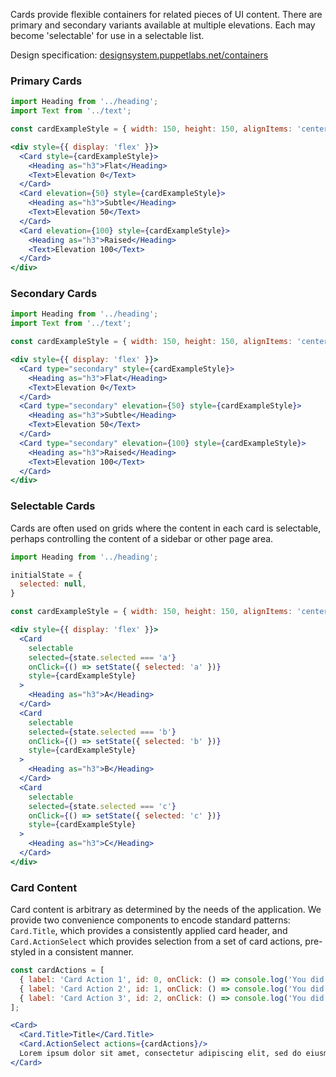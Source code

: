 Cards provide flexible containers for related pieces of UI content. There are primary and secondary variants available at multiple elevations. Each may become 'selectable' for use in a selectable list.

Design specification: <a href="http://designsystem.puppetlabs.net/containers" target="_top">designsystem.puppetlabs.net/containers</a>

### Primary Cards

```jsx
import Heading from '../heading';
import Text from '../text';

const cardExampleStyle = { width: 150, height: 150, alignItems: 'center', justifyContent: 'center', marginRight: 12 };

<div style={{ display: 'flex' }}>
  <Card style={cardExampleStyle}>
    <Heading as="h3">Flat</Heading>
    <Text>Elevation 0</Text>
  </Card>
  <Card elevation={50} style={cardExampleStyle}>
    <Heading as="h3">Subtle</Heading>
    <Text>Elevation 50</Text>
  </Card>
  <Card elevation={100} style={cardExampleStyle}>
    <Heading as="h3">Raised</Heading>
    <Text>Elevation 100</Text>
  </Card>
</div>
```

### Secondary Cards

```jsx
import Heading from '../heading';
import Text from '../text';

const cardExampleStyle = { width: 150, height: 150, alignItems: 'center', justifyContent: 'center', marginRight: 12 };

<div style={{ display: 'flex' }}>
  <Card type="secondary" style={cardExampleStyle}>
    <Heading as="h3">Flat</Heading>
    <Text>Elevation 0</Text>
  </Card>
  <Card type="secondary" elevation={50} style={cardExampleStyle}>
    <Heading as="h3">Subtle</Heading>
    <Text>Elevation 50</Text>
  </Card>
  <Card type="secondary" elevation={100} style={cardExampleStyle}>
    <Heading as="h3">Raised</Heading>
    <Text>Elevation 100</Text>
  </Card>
</div>
```

### Selectable Cards

Cards are often used on grids where the content in each card is selectable, perhaps controlling the content of a sidebar or other page area.

```jsx
import Heading from '../heading';

initialState = {
  selected: null,
}

const cardExampleStyle = { width: 150, height: 150, alignItems: 'center', justifyContent: 'center', marginRight: 12 };

<div style={{ display: 'flex' }}>
  <Card
    selectable
    selected={state.selected === 'a'}
    onClick={() => setState({ selected: 'a' })}
    style={cardExampleStyle}
  >
    <Heading as="h3">A</Heading>
  </Card>
  <Card
    selectable
    selected={state.selected === 'b'}
    onClick={() => setState({ selected: 'b' })}
    style={cardExampleStyle}
  >
    <Heading as="h3">B</Heading>
  </Card>
  <Card
    selectable
    selected={state.selected === 'c'}
    onClick={() => setState({ selected: 'c' })}
    style={cardExampleStyle}
  >
    <Heading as="h3">C</Heading>
  </Card>
</div>
```

### Card Content

Card content is arbitrary as determined by the needs of the application. We provide two convenience components to encode standard patterns: `Card.Title`, which provides a consistently applied card header, and `Card.ActionSelect` which provides selection from a set of card actions,
pre-styled in a consistent manner.

```jsx
const cardActions = [
  { label: 'Card Action 1', id: 0, onClick: () => console.log('You did thing 1') },
  { label: 'Card Action 2', id: 1, onClick: () => console.log('You did thing 2') },
  { label: 'Card Action 3', id: 2, onClick: () => console.log('You did thing 3') },
];

<Card>
  <Card.Title>Title</Card.Title>
  <Card.ActionSelect actions={cardActions}/>
  Lorem ipsum dolor sit amet, consectetur adipiscing elit, sed do eiusmod tempor incididunt ut labore et dolore magna aliqua. Ut enim ad minim veniam, quis nostrud exercitation ullamco laboris nisi ut aliquip ex ea commodo consequat. Duis aute irure dolor in reprehenderit in voluptate velit esse cillum dolore eu fugiat nulla pariatur. Excepteur sint occaecat cupidatat non proident, sunt in culpa qui officia deserunt mollit anim id est laborum.
</Card>
```

